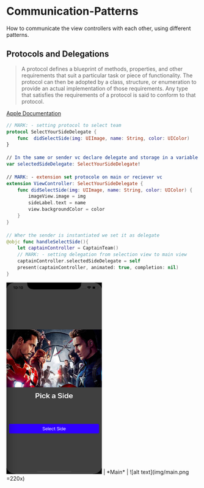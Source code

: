 # Communication-Patterns

How to communicate the view controllers with each other, using different patterns.

## Protocols and Delegations

>  A protocol defines a blueprint of methods, properties, and other requirements that suit a particular task or piece of functionality. The protocol can then be adopted by a class, structure, or enumeration to provide an actual implementation of those requirements. Any type that satisfies the requirements of a protocol is said to conform to that protocol.

[Apple Documentation](https://developer.apple.com/library/content/documentation/Swift/Conceptual/Swift_Programming_Language/Protocols.html)

```Swift
// MARK: - setting protocol to select team
protocol SelectYourSideDelegate {
    func  didSelectSide(img: UIImage, name: String, color: UIColor)
}

// In the same or sender vc declare delegate and storage in a variable to be reach it.
var selectedSideDelegate: SelectYourSideDelegate!

// MARK: - extension set protocole on main or reciever vc
extension ViewController: SelectYourSideDelegate {
    func didSelectSide(img: UIImage, name: String, color: UIColor) {
        imageView.image = img
        sideLabel.text = name
        view.backgroundColor = color
    }
}

// Wher the sender is instantiated we set it as delegate
@objc func handleSelectSide(){
    let captainController = CaptainTeam()
    // MARK: - setting delegation from selection view to main view
    captainController.selectedSideDelegate = self
    present(captainController, animated: true, completion: nil)
}
```
<img src="img/main.png" alt="main" width="250" height="500" />
| *Main* |
![alt text](img/main.png =220x)
